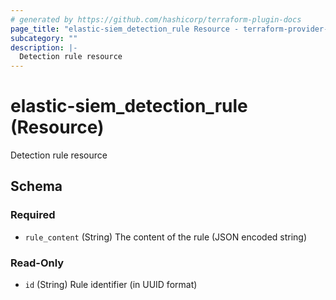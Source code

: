 ```yaml
---
# generated by https://github.com/hashicorp/terraform-plugin-docs
page_title: "elastic-siem_detection_rule Resource - terraform-provider-elastic-siem"
subcategory: ""
description: |-
  Detection rule resource
---
```


# elastic-siem_detection_rule (Resource)

Detection rule resource



<!-- schema generated by tfplugindocs -->
## Schema

### Required

- `rule_content` (String) The content of the rule (JSON encoded string)

### Read-Only

- `id` (String) Rule identifier (in UUID format)


